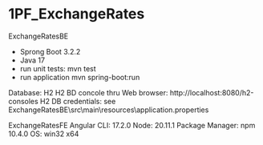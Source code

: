 # 1PF_ExchangeRates

ExchangeRatesBE
- Sprong Boot 3.2.2
- Java 17
- run unit tests: mvn test
- run application mvn spring-boot:run

Database: H2
H2 BD concole thru Web browser: http://localhost:8080/h2-consoles
H2 DB credentials: see ExchangeRatesBE\src\main\resources\application.properties



ExchangeRatesFE
Angular CLI: 17.2.0
Node: 20.11.1
Package Manager: npm 10.4.0
OS: win32 x64